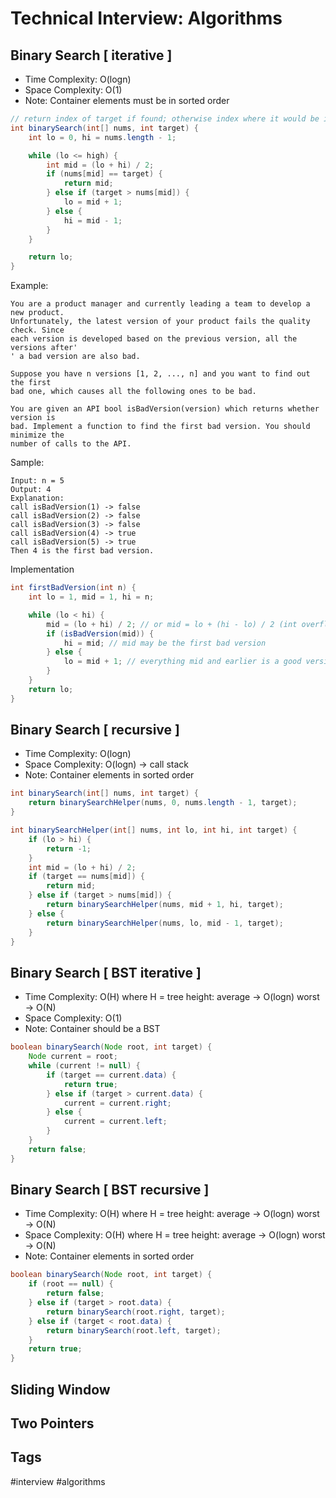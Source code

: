 # Technical Interview: Algorithms

## Binary Search [ iterative ]
* Time Complexity: O(logn)
* Space Complexity: O(1)
* Note: Container elements must be in sorted order
```java
// return index of target if found; otherwise index where it would be inserted
int binarySearch(int[] nums, int target) {
    int lo = 0, hi = nums.length - 1;

    while (lo <= high) {
        int mid = (lo + hi) / 2;
        if (nums[mid] == target) {
            return mid;
        } else if (target > nums[mid]) {
            lo = mid + 1;
        } else {
            hi = mid - 1;
        }
    }

    return lo;
}
```
Example:
```
You are a product manager and currently leading a team to develop a new product.
Unfortunately, the latest version of your product fails the quality check. Since
each version is developed based on the previous version, all the versions after'
' a bad version are also bad.

Suppose you have n versions [1, 2, ..., n] and you want to find out the first
bad one, which causes all the following ones to be bad.

You are given an API bool isBadVersion(version) which returns whether version is
bad. Implement a function to find the first bad version. You should minimize the
number of calls to the API.
```

Sample:
```
Input: n = 5
Output: 4
Explanation:
call isBadVersion(1) -> false
call isBadVersion(2) -> false
call isBadVersion(3) -> false
call isBadVersion(4) -> true
call isBadVersion(5) -> true
Then 4 is the first bad version.
```

Implementation
```java
int firstBadVersion(int n) {
    int lo = 1, mid = 1, hi = n;

    while (lo < hi) {
        mid = (lo + hi) / 2; // or mid = lo + (hi - lo) / 2 (int overflow)
        if (isBadVersion(mid)) {
            hi = mid; // mid may be the first bad version
        } else {
            lo = mid + 1; // everything mid and earlier is a good version
        }
    }
    return lo;
}
```

## Binary Search [ recursive ]
* Time Complexity: O(logn) 
* Space Complexity: O(logn) -> call stack
* Note: Container elements in sorted order
```java
int binarySearch(int[] nums, int target) {
    return binarySearchHelper(nums, 0, nums.length - 1, target);
}

int binarySearchHelper(int[] nums, int lo, int hi, int target) {
    if (lo > hi) {
        return -1;
    }
    int mid = (lo + hi) / 2;
    if (target == nums[mid]) {
        return mid;
    } else if (target > nums[mid]) {
        return binarySearchHelper(nums, mid + 1, hi, target);
    } else {
        return binarySearchHelper(nums, lo, mid - 1, target);
    }
}
```

## Binary Search [ BST iterative ]
* Time Complexity: O(H) where H = tree height: average -> O(logn) worst -> O(N)
* Space Complexity: O(1)
* Note: Container should be a BST
```java
boolean binarySearch(Node root, int target) {
    Node current = root;
    while (current != null) {
        if (target == current.data) {
            return true;
        } else if (target > current.data) {
            current = current.right;
        } else {
            current = current.left;
        }
    }
    return false;
}
```

## Binary Search [ BST recursive ]
* Time Complexity: O(H) where H = tree height: average -> O(logn) worst -> O(N)
* Space Complexity: O(H) where H = tree height: average -> O(logn) worst -> O(N)
* Note: Container elements in sorted order
```java
boolean binarySearch(Node root, int target) {
    if (root == null) {
        return false;
    } else if (target > root.data) {
        return binarySearch(root.right, target);
    } else if (target < root.data) {
        return binarySearch(root.left, target);
    }
    return true;
}
```

## Sliding Window
## Two Pointers

## Tags
#interview #algorithms
